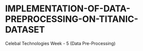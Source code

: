 # IMPLEMENTATION-OF-DATA-PREPROCESSING-ON-TITANIC-DATASET
Celebal Technologies Week - 5 (Data Pre-Processing)
